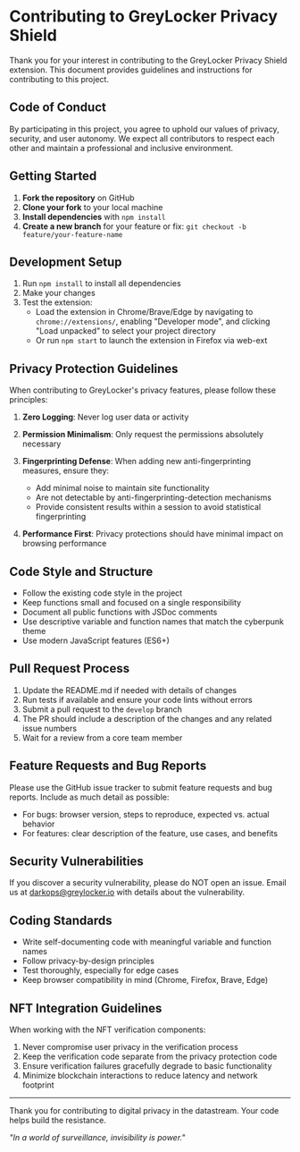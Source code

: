 # Contributing to GreyLocker Privacy Shield

Thank you for your interest in contributing to the GreyLocker Privacy Shield extension. This document provides guidelines and instructions for contributing to this project.

## Code of Conduct

By participating in this project, you agree to uphold our values of privacy, security, and user autonomy. We expect all contributors to respect each other and maintain a professional and inclusive environment.

## Getting Started

1. **Fork the repository** on GitHub
2. **Clone your fork** to your local machine
3. **Install dependencies** with `npm install`
4. **Create a new branch** for your feature or fix: `git checkout -b feature/your-feature-name`

## Development Setup

1. Run `npm install` to install all dependencies
2. Make your changes
3. Test the extension:
   - Load the extension in Chrome/Brave/Edge by navigating to `chrome://extensions/`, enabling "Developer mode", and clicking "Load unpacked" to select your project directory
   - Or run `npm start` to launch the extension in Firefox via web-ext

## Privacy Protection Guidelines

When contributing to GreyLocker's privacy features, please follow these principles:

1. **Zero Logging**: Never log user data or activity
2. **Permission Minimalism**: Only request the permissions absolutely necessary
3. **Fingerprinting Defense**: When adding new anti-fingerprinting measures, ensure they:
   - Add minimal noise to maintain site functionality
   - Are not detectable by anti-fingerprinting-detection mechanisms
   - Provide consistent results within a session to avoid statistical fingerprinting

4. **Performance First**: Privacy protections should have minimal impact on browsing performance

## Code Style and Structure

- Follow the existing code style in the project
- Keep functions small and focused on a single responsibility
- Document all public functions with JSDoc comments
- Use descriptive variable and function names that match the cyberpunk theme
- Use modern JavaScript features (ES6+)

## Pull Request Process

1. Update the README.md if needed with details of changes
2. Run tests if available and ensure your code lints without errors
3. Submit a pull request to the `develop` branch
4. The PR should include a description of the changes and any related issue numbers
5. Wait for a review from a core team member

## Feature Requests and Bug Reports

Please use the GitHub issue tracker to submit feature requests and bug reports. Include as much detail as possible:

- For bugs: browser version, steps to reproduce, expected vs. actual behavior
- For features: clear description of the feature, use cases, and benefits

## Security Vulnerabilities

If you discover a security vulnerability, please do NOT open an issue. Email us at darkops@greylocker.io with details about the vulnerability.

## Coding Standards

- Write self-documenting code with meaningful variable and function names
- Follow privacy-by-design principles
- Test thoroughly, especially for edge cases
- Keep browser compatibility in mind (Chrome, Firefox, Brave, Edge)

## NFT Integration Guidelines

When working with the NFT verification components:

1. Never compromise user privacy in the verification process
2. Keep the verification code separate from the privacy protection code
3. Ensure verification failures gracefully degrade to basic functionality
4. Minimize blockchain interactions to reduce latency and network footprint

---

Thank you for contributing to digital privacy in the datastream. Your code helps build the resistance.

*"In a world of surveillance, invisibility is power."*

